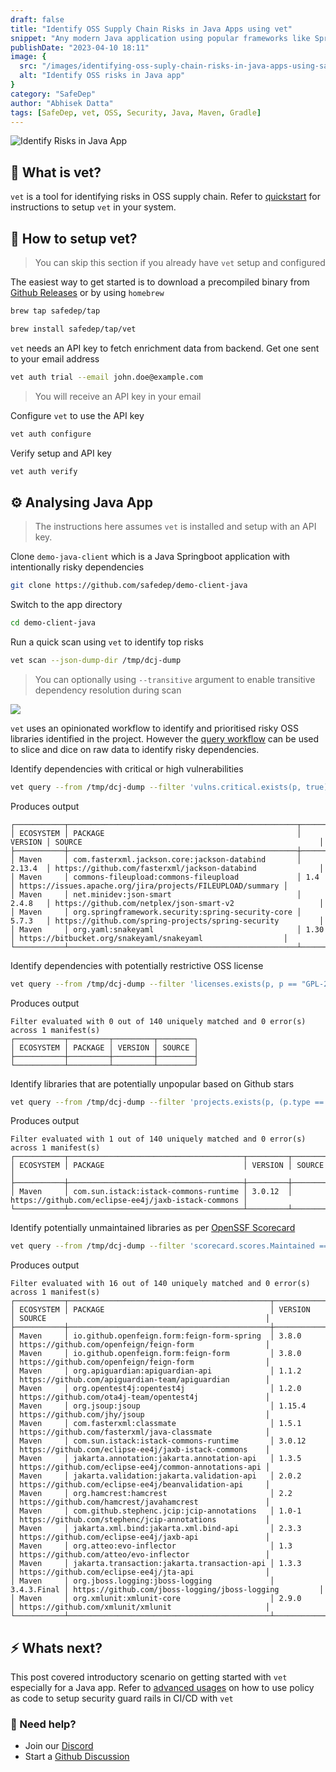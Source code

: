 ```yaml
---
draft: false
title: "Identify OSS Supply Chain Risks in Java Apps using vet"
snippet: "Any modern Java application using popular frameworks like Spring extensively depends on external libraries from the open sources. In this blog we learn to identify security risks in OSS dependencies in Java applications using vet"
publishDate: "2023-04-10 18:11"
image: {
  src: "/images/identifying-oss-suply-chain-risks-in-java-apps-using-safedep-vet.png",
  alt: "Identify OSS risks in Java app"
}
category: "SafeDep"
author: "Abhisek Datta"
tags: [SafeDep, vet, OSS, Security, Java, Maven, Gradle]
---
```


![Identify Risks in Java App](/images/identifying-oss-suply-chain-risks-in-java-apps-using-safedep-vet.png)

## 🤔 What is vet?

`vet` is a tool for identifying risks in OSS supply chain. Refer to
[quickstart](https://docs.safedep.io/quick-start) for instructions to setup `vet` in your system.

## 🤖 How to setup vet?

> You can skip this section if you already have `vet` setup and configured

The easiest way to get started is to download a precompiled binary from [Github
Releases](https://github.com/safedep/vet/releases) or by using `homebrew`

```bash
brew tap safedep/tap
```

```bash
brew install safedep/tap/vet
```

`vet` needs an API key to fetch enrichment data from backend. Get one sent to
your email address

```bash
vet auth trial --email john.doe@example.com
```

> You will receive an API key in your email

Configure `vet` to use the API key

```bash
vet auth configure
```

Verify setup and API key

```bash
vet auth verify
```

## ⚙️ Analysing Java App

> The instructions here assumes `vet` is installed and setup with an API key.

Clone `demo-java-client` which is a Java Springboot application with
intentionally risky dependencies

```bash
git clone https://github.com/safedep/demo-client-java
```

Switch to the app directory

```bash
cd demo-client-java
```

Run a quick scan using `vet` to identify top risks

```bash
vet scan --json-dump-dir /tmp/dcj-dump
```

> You can optionally using `--transitive` argument to enable transitive
> dependency resolution during scan

![](/images/vet-dcj-summary.png)

`vet` uses an opinionated workflow to identify and prioritised risky OSS
libraries identified in the project. However the [query workflow](https://docs.safedep.io/advanced/build-your-own-querie)
can be used to slice and dice on raw data to identify risky dependencies.

Identify dependencies with critical or high vulnerabilities

```bash
vet query --from /tmp/dcj-dump --filter 'vulns.critical.exists(p, true) || vulns.high.exists(p, true)'
```

Produces output

```plaintext
┌───────────┬───────────────────────────────────────────────────┬─────────┬────────────────────────────────────────────────────────────┐
│ ECOSYSTEM │ PACKAGE                                           │ VERSION │ SOURCE                                                     │
├───────────┼───────────────────────────────────────────────────┼─────────┼────────────────────────────────────────────────────────────┤
│ Maven     │ com.fasterxml.jackson.core:jackson-databind       │ 2.13.4  │ https://github.com/fasterxml/jackson-databind              │
│ Maven     │ commons-fileupload:commons-fileupload             │ 1.4     │ https://issues.apache.org/jira/projects/FILEUPLOAD/summary │
│ Maven     │ net.minidev:json-smart                            │ 2.4.8   │ https://github.com/netplex/json-smart-v2                   │
│ Maven     │ org.springframework.security:spring-security-core │ 5.7.3   │ https://github.com/spring-projects/spring-security         │
│ Maven     │ org.yaml:snakeyaml                                │ 1.30    │ https://bitbucket.org/snakeyaml/snakeyaml                  │
└───────────┴───────────────────────────────────────────────────┴─────────┴────────────────────────────────────────────────────────────┘
```

Identify dependencies with potentially restrictive OSS license

```bash
vet query --from /tmp/dcj-dump --filter 'licenses.exists(p, p == "GPL-2.0")'
```

Produces output

```text
Filter evaluated with 0 out of 140 uniquely matched and 0 error(s) across 1 manifest(s)
┌───────────┬─────────┬─────────┬────────┐
│ ECOSYSTEM │ PACKAGE │ VERSION │ SOURCE │
├───────────┼─────────┼─────────┼────────┤
└───────────┴─────────┴─────────┴────────┘
```

Identify libraries that are potentially unpopular based on Github stars

```bash
vet query --from /tmp/dcj-dump --filter 'projects.exists(p, (p.type == "GITHUB") && (p.stars < 10))'
```

Produces output

```text
Filter evaluated with 1 out of 140 uniquely matched and 0 error(s) across 1 manifest(s)
┌───────────┬───────────────────────────────────────┬─────────┬─────────────────────────────────────────────────────┐
│ ECOSYSTEM │ PACKAGE                               │ VERSION │ SOURCE                                              │
├───────────┼───────────────────────────────────────┼─────────┼─────────────────────────────────────────────────────┤
│ Maven     │ com.sun.istack:istack-commons-runtime │ 3.0.12  │ https://github.com/eclipse-ee4j/jaxb-istack-commons │
└───────────┴───────────────────────────────────────┴─────────┴─────────────────────────────────────────────────────┘
```

Identify potentially unmaintained libraries as per [OpenSSF Scorecard](#)

```bash
vet query --from /tmp/dcj-dump --filter 'scorecard.scores.Maintained == 0'
```

Produces output

```text
Filter evaluated with 16 out of 140 uniquely matched and 0 error(s) across 1 manifest(s)
┌───────────┬─────────────────────────────────────────────┬─────────────┬────────────────────────────────────────────────────────┐
│ ECOSYSTEM │ PACKAGE                                     │ VERSION     │ SOURCE                                                 │
├───────────┼─────────────────────────────────────────────┼─────────────┼────────────────────────────────────────────────────────┤
│ Maven     │ io.github.openfeign.form:feign-form-spring  │ 3.8.0       │ https://github.com/openfeign/feign-form                │
│ Maven     │ io.github.openfeign.form:feign-form         │ 3.8.0       │ https://github.com/openfeign/feign-form                │
│ Maven     │ org.apiguardian:apiguardian-api             │ 1.1.2       │ https://github.com/apiguardian-team/apiguardian        │
│ Maven     │ org.opentest4j:opentest4j                   │ 1.2.0       │ https://github.com/ota4j-team/opentest4j               │
│ Maven     │ org.jsoup:jsoup                             │ 1.15.4      │ https://github.com/jhy/jsoup                           │
│ Maven     │ com.fasterxml:classmate                     │ 1.5.1       │ https://github.com/fasterxml/java-classmate            │
│ Maven     │ com.sun.istack:istack-commons-runtime       │ 3.0.12      │ https://github.com/eclipse-ee4j/jaxb-istack-commons    │
│ Maven     │ jakarta.annotation:jakarta.annotation-api   │ 1.3.5       │ https://github.com/eclipse-ee4j/common-annotations-api │
│ Maven     │ jakarta.validation:jakarta.validation-api   │ 2.0.2       │ https://github.com/eclipse-ee4j/beanvalidation-api     │
│ Maven     │ org.hamcrest:hamcrest                       │ 2.2         │ https://github.com/hamcrest/javahamcrest               │
│ Maven     │ com.github.stephenc.jcip:jcip-annotations   │ 1.0-1       │ https://github.com/stephenc/jcip-annotations           │
│ Maven     │ jakarta.xml.bind:jakarta.xml.bind-api       │ 2.3.3       │ https://github.com/eclipse-ee4j/jaxb-api               │
│ Maven     │ org.atteo:evo-inflector                     │ 1.3         │ https://github.com/atteo/evo-inflector                 │
│ Maven     │ jakarta.transaction:jakarta.transaction-api │ 1.3.3       │ https://github.com/eclipse-ee4j/jta-api                │
│ Maven     │ org.jboss.logging:jboss-logging             │ 3.4.3.Final │ https://github.com/jboss-logging/jboss-logging         │
│ Maven     │ org.xmlunit:xmlunit-core                    │ 2.9.0       │ https://github.com/xmlunit/xmlunit                     │
└───────────┴─────────────────────────────────────────────┴─────────────┴────────────────────────────────────────────────────────┘
```

## ⚡️ Whats next?

This post covered introductory scenario on getting started with `vet`
especially for a Java app. Refer to [advanced usages](https://docs.safedep.io/category/-advanced-usage) on how to use policy as code
to setup security guard rails in CI/CD with `vet`

### 🙌 Need help?

* Join our [Discord](https://rebrand.ly/safedep-community)
* Start a [Github Discussion](https://github.com/safedep/vet/discussions)
